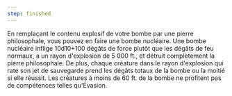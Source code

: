 ```yaml
---
step: finished
---
```

En remplaçant le contenu explosif de votre bombe par une pierre philosophale, vous pouvez en faire une bombe nucléaire. Une bombe nucléaire inflige 10d10+100 dégâts de force plutôt que les dégâts de feu normaux, a un rayon d'explosion de 5 000 ft., et détruit complètement la pierre philosophale. De plus, chaque créature dans le rayon d'explosion qui rate son jet de sauvegarde prend les dégâts totaux de la bombe ou la moitié si elle réussit. Les créatures à moins de 60 ft. de la bombe ne profitent pas de compétences telles qu'Évasion.